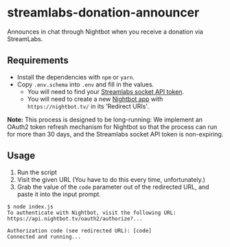 # streamlabs-donation-announcer

Announces in chat through Nightbot when you receive a donation via StreamLabs.

## Requirements

- Install the dependencies with `npm` or `yarn`.
- Copy `.env.schema` into `.env` and fill in the values.
  - You will need to find your [Streamlabs socket API token](https://streamlabs.com/dashboard#/settings/api-settings).
  - You will need to create a new [Nightbot app](https://nightbot.tv/account/applications) with `https://nightbot.tv/` in its 'Redirect URIs'.

**Note:** This process is designed to be long-running: We implement an OAuth2 token refresh mechanism for Nightbot
so that the process can run for more than 30 days, and the Streamlabs socket API token is non-expiring.

## Usage

1. Run the script
2. Visit the given URL (You have to do this every time, unfortunately.)
3. Grab the value of the `code` parameter out of the redirected URL, and paste it into the input prompt.

```
$ node index.js
To authenticate with Nightbot, visit the following URL:
https://api.nightbot.tv/oauth2/authorize?...

Authorization code (see redirected URL): [code]
Connected and running...
```
